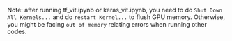 Note: after running tf_vit.ipynb or keras_vit.ipynb, you need to do `Shut Down All Kernels...` and do `restart Kernel...` to flush GPU memory. Otherwise, you might be facing `out of memory` relating errors when running other codes. 

